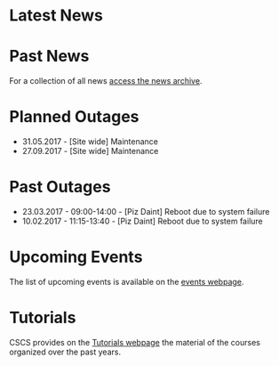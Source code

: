 # Latest News

<!-- start-news --><!-- end-news -->

# Past News
 
For a collection of all news [access the news archive](news).
# Planned Outages

- 31.05.2017 - [Site wide] Maintenance
- 27.09.2017 - [Site wide] Maintenance

# Past Outages

- 23.03.2017 - 09:00-14:00 - [Piz Daint] Reboot due to system failure
- 10.02.2017 - 11:15-13:40 - [Piz Daint] Reboot due to system failure

# Upcoming Events

The list of upcoming events is available on the [events webpage](http://www.cscs.ch/events).

# Tutorials

CSCS provides on the [Tutorials webpage](http://www.cscs.ch/publications/tutorials/index.html) the material of the courses organized over the past years.
